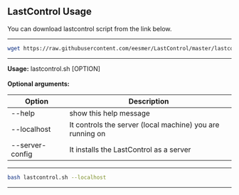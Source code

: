 ## LastControl Usage

You can download lastcontrol script from the link below.<br>

---

```bash
wget https://raw.githubusercontent.com/eesmer/LastControl/master/lastcontrol.sh

```
---
**Usage:** lastcontrol.sh [OPTION] <br>
<br>
**Optional arguments:**<br>

| Option          | Description                                               |
| --------------- | --------------------------------------------------------- |
| --help          | show this help message                                    |
| --localhost     | It controls the server (local machine) you are running on |
| --server-config | It installs the LastControl as a server                   |

---

```bash
bash lastcontrol.sh --localhost
```
---
